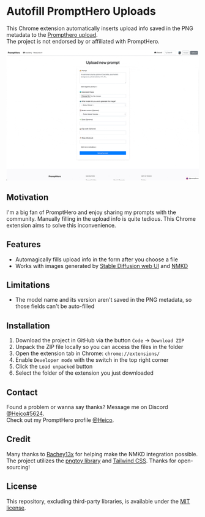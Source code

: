 # Autofill PromptHero Uploads
This Chrome extension automatically inserts upload info saved in the PNG metadata to the [Prompthero upload](https://prompthero.com/prompt/upload).\
The project is not endorsed by or affiliated with PromptHero.

![Screencast GIF](/images/screencast-autofill-prompthero-uploads.gif)

## Motivation
I'm a big fan of PromptHero and enjoy sharing my prompts with the community. Manually filling in the upload info is quite tedious. This Chrome extension aims to solve this inconvenience.

## Features
* Automagically fills upload info in the form after you choose a file
* Works with images generated by [Stable Diffusion web UI](https://github.com/AUTOMATIC1111/stable-diffusion-webui) and [NMKD](https://nmkd.itch.io/t2i-gui)

## Limitations
* The model name and its version aren't saved in the PNG metadata, so those fields can't be auto-filled

## Installation
1. Download the project in GitHub via the button `Code` → `Download ZIP`
2. Unpack the ZIP file locally so you can access the files in the folder
3. Open the extension tab in Chrome: `chrome://extensions/`
4. Enable `Developer mode` with the switch in the top right corner
5. Click the `Load unpacked` button
6. Select the folder of the extension you just downloaded

## Contact
Found a problem or wanna say thanks? Message me on Discord [@Heico#5624](https://discordapp.com/users/Heico#5624).\
Check out my PromptHero profile [@Heico](https://prompthero.com/Heico).

## Credit
Many thanks to [Rachey13x](https://prompthero.com/Rachey13x) for helping make the NMKD integration possible.\
The project utilizes the [pngtoy library](https://github.com/xgds/pngtoy) and [Tailwind CSS](https://github.com/tailwindlabs/tailwindcss). Thanks for open-sourcing!

## License
This repository, excluding third-party libraries, is available under the [MIT license](https://opensource.org/licenses/MIT).